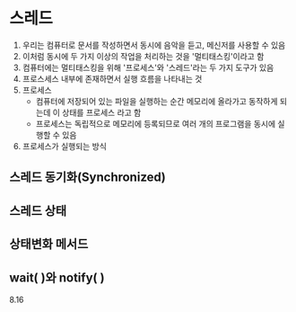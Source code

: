 # 스레드

1. 우리는 컴퓨터로 문서를 작성하면서 동시에 음악을 듣고, 메신저를 사용할 수 있음
2. 이처럼 동시에 두 가지 이상의 작업을 처리하는 것을 '멀티태스킹'이라고 함
3. 컴퓨터에는 멀티태스킹을 위해 '프로세스'와 '스레드'라는 두 가지 도구가 있음
4. 프로스세스 내부에 존재하면서 실행 흐름을 나타내는 것
5. 프로세스
    - 컴퓨터에 저장되어 있는 파일을 실행하는 순간 메모리에 올라가고 동작하게 되는데 이 상태를 프로세스 라고 함
    - 프로세스는 독립적으로 메모리에 등록되므로 여러 개의 프로그램을 동시에 실행할 수 있음
6. 프로세스가 실행되는 방식

## 스레드 동기화(Synchronized)

## 스레드 상태

## 상태변화 메서드

## wait( )와 notify( )

8.16